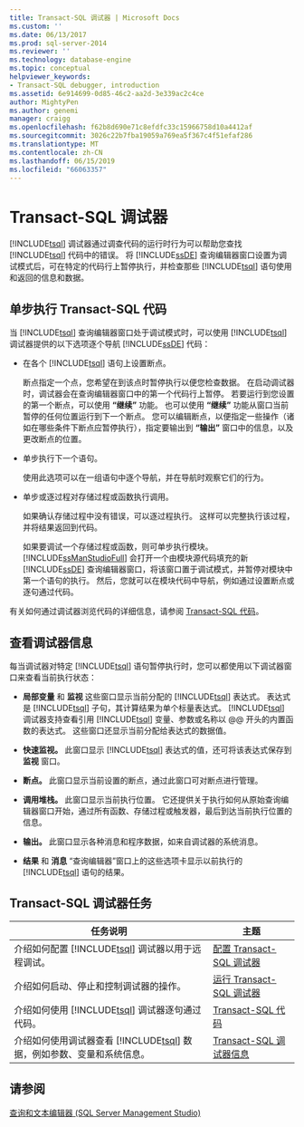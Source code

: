 ```yaml
---
title: Transact-SQL 调试器 | Microsoft Docs
ms.custom: ''
ms.date: 06/13/2017
ms.prod: sql-server-2014
ms.reviewer: ''
ms.technology: database-engine
ms.topic: conceptual
helpviewer_keywords:
- Transact-SQL debugger, introduction
ms.assetid: 6e914699-0d85-46c2-aa2d-3e339ac2c4ce
author: MightyPen
ms.author: genemi
manager: craigg
ms.openlocfilehash: f62b8d690e71c8efdfc33c15966758d10a4412af
ms.sourcegitcommit: 3026c22b7fba19059a769ea5f367c4f51efaf286
ms.translationtype: MT
ms.contentlocale: zh-CN
ms.lasthandoff: 06/15/2019
ms.locfileid: "66063357"
---
```

# <a name="transact-sql-debugger"></a>Transact-SQL 调试器
  [!INCLUDE[tsql](../../includes/tsql-md.md)] 调试器通过调查代码的运行时行为可以帮助您查找 [!INCLUDE[tsql](../../includes/tsql-md.md)] 代码中的错误。 将 [!INCLUDE[ssDE](../../includes/ssde-md.md)] 查询编辑器窗口设置为调试模式后，可在特定的代码行上暂停执行，并检查那些 [!INCLUDE[tsql](../../includes/tsql-md.md)] 语句使用和返回的信息和数据。  
  
## <a name="stepping-through-transact-sql-code"></a>单步执行 Transact-SQL 代码  
 当 [!INCLUDE[tsql](../../includes/tsql-md.md)] 查询编辑器窗口处于调试模式时，可以使用 [!INCLUDE[tsql](../../includes/tsql-md.md)] 调试器提供的以下选项逐个导航 [!INCLUDE[ssDE](../../includes/ssde-md.md)] 代码：  
  
-   在各个 [!INCLUDE[tsql](../../includes/tsql-md.md)] 语句上设置断点。  
  
     断点指定一个点，您希望在到该点时暂停执行以便您检查数据。 在启动调试器时，调试器会在查询编辑器窗口中的第一个代码行上暂停。 若要运行到您设置的第一个断点，可以使用 **“继续”** 功能。 也可以使用 **“继续”** 功能从窗口当前暂停的任何位置运行到下一个断点。 您可以编辑断点，以便指定一些操作（诸如在哪些条件下断点应暂停执行），指定要输出到 **“输出”** 窗口中的信息，以及更改断点的位置。  
  
-   单步执行下一个语句。  
  
     使用此选项可以在一组语句中逐个导航，并在导航时观察它们的行为。  
  
-   单步或逐过程对存储过程或函数执行调用。  
  
     如果确认存储过程中没有错误，可以逐过程执行。 这样可以完整执行该过程，并将结果返回到代码。  
  
     如果要调试一个存储过程或函数，则可单步执行模块。 [!INCLUDE[ssManStudioFull](../../includes/ssmanstudiofull-md.md)] 会打开一个由模块源代码填充的新 [!INCLUDE[ssDE](../../includes/ssde-md.md)] 查询编辑器窗口，将该窗口置于调试模式，并暂停对模块中第一个语句的执行。 然后，您就可以在模块代码中导航，例如通过设置断点或逐句通过代码。  
  
 有关如何通过调试器浏览代码的详细信息，请参阅 [Transact-SQL 代码](step-through-transact-sql-code.md)。  
  
## <a name="viewing-debugger-information"></a>查看调试器信息  
 每当调试器对特定 [!INCLUDE[tsql](../../includes/tsql-md.md)] 语句暂停执行时，您可以都使用以下调试器窗口来查看当前执行状态：  
  
-   **局部变量** 和 **监视** 这些窗口显示当前分配的 [!INCLUDE[tsql](../../includes/tsql-md.md)] 表达式。 表达式是 [!INCLUDE[tsql](../../includes/tsql-md.md)] 子句，其计算结果为单个标量表达式。 [!INCLUDE[tsql](../../includes/tsql-md.md)] 调试器支持查看引用 [!INCLUDE[tsql](../../includes/tsql-md.md)] 变量、参数或名称以 @@ 开头的内置函数的表达式。 这些窗口还显示当前分配给表达式的数据值。  
  
-   **快速监视。** 此窗口显示 [!INCLUDE[tsql](../../includes/tsql-md.md)] 表达式的值，还可将该表达式保存到 **监视** 窗口。  
  
-   **断点。** 此窗口显示当前设置的断点，通过此窗口可对断点进行管理。  
  
-   **调用堆栈。** 此窗口显示当前执行位置。 它还提供关于执行如何从原始查询编辑器窗口开始，通过所有函数、存储过程或触发器，最后到达当前执行位置的信息。  
  
-   **输出。** 此窗口显示各种消息和程序数据，如来自调试器的系统消息。  
  
-   **结果** 和 **消息** “查询编辑器”窗口上的这些选项卡显示以前执行的 [!INCLUDE[tsql](../../includes/tsql-md.md)] 语句的结果。  
  
## <a name="transact-sql-debugger-tasks"></a>Transact-SQL 调试器任务  
  
|任务说明|主题|  
|----------------------|-----------|  
|介绍如何配置 [!INCLUDE[tsql](../../includes/tsql-md.md)] 调试器以用于远程调试。|[配置 Transact-SQL 调试器](configure-firewall-rules-before-running-the-tsql-debugger.md)|  
|介绍如何启动、停止和控制调试器的操作。|[运行 Transact-SQL 调试器](transact-sql-debugger.md)|  
|介绍如何使用 [!INCLUDE[tsql](../../includes/tsql-md.md)] 调试器逐句通过代码。|[Transact-SQL 代码](step-through-transact-sql-code.md)|  
|介绍如何使用调试器查看 [!INCLUDE[tsql](../../includes/tsql-md.md)] 数据，例如参数、变量和系统信息。|[Transact-SQL 调试器信息](transact-sql-debugger-information.md)|  
  
## <a name="see-also"></a>请参阅  
 [查询和文本编辑器 (SQL Server Management Studio)](../scripting/query-and-text-editors-sql-server-management-studio.md)  
  
  

